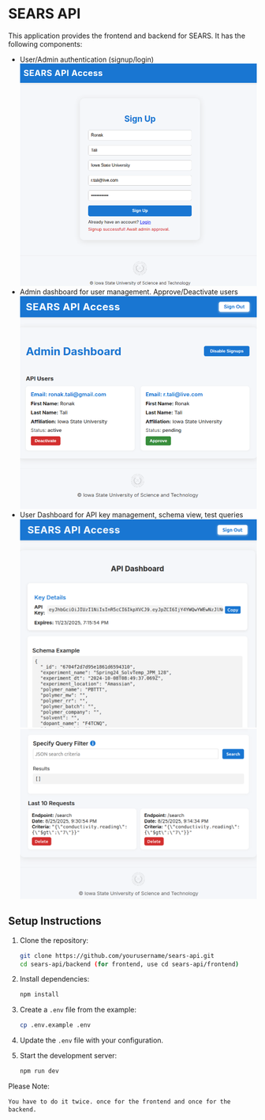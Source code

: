 # SEARS API

This application provides the frontend and backend for SEARS. It has the following components:

- User/Admin authentication (signup/login)
  ![User/Admin authentication](screenshots/S.png)
- Admin dashboard for user management. Approve/Deactivate users
  ![Admin dashboard](screenshots/A.png)
- User Dashboard for API key management, schema view, test queries
  ![User Dashboard](screenshots/D1.png)
  ![User Dashboard](screenshots/D2.png)


## Setup Instructions

1. Clone the repository:
   ```bash
   git clone https://github.com/yourusername/sears-api.git
   cd sears-api/backend (for frontend, use cd sears-api/frontend)
   ```

2. Install dependencies:
   ```bash
   npm install
   ```

3. Create a `.env` file from the example:
   ```bash
   cp .env.example .env
   ```

4. Update the `.env` file with your configuration.

5. Start the development server:
   ```bash
   npm run dev
   ```

Please Note:
```
You have to do it twice. once for the frontend and once for the backend.
```

